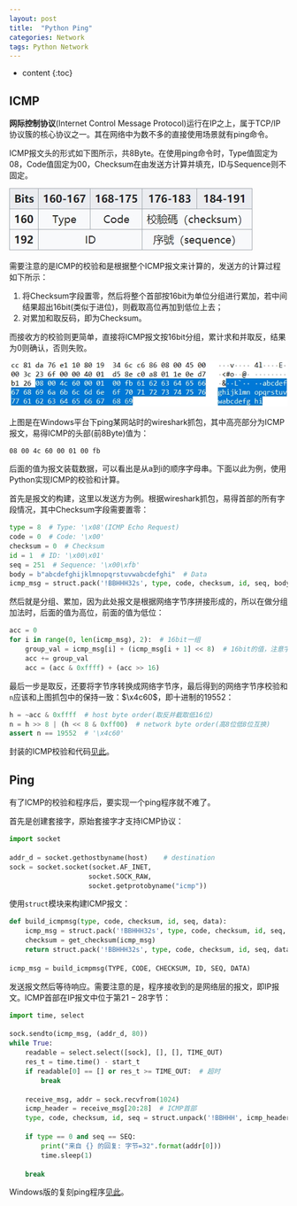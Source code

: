 ```yaml
---
layout: post
title:  "Python Ping"
categories: Network
tags: Python Network
---
```


* content
{:toc}

## ICMP

**网际控制协议**(Internet Control Message Protocol)运行在IP之上，属于TCP/IP协议簇的核心协议之一。其在网络中为数不多的直接使用场景就有ping命令。

ICMP报文头的形式如下图所示，共8Byte。在使用ping命令时，Type值固定为$08$，Code值固定为$00$，Checksum在由发送方计算并填充，ID与Sequence则不固定。

![](/img/2019-11-22_21-54-05.jpg)

需要注意的是ICMP的校验和是根据整个ICMP报文来计算的，发送方的计算过程如下所示：

1. 将Checksum字段置零，然后将整个首部按$16$bit为单位分组进行累加，若中间结果超出$16$bit(类似于进位)，则截取高位再加到低位上去；
2. 对累加和取反码，即为Checksum。

而接收方的校验则更简单，直接将ICMP报文按$16$bit分组，累计求和并取反，结果为$0$则确认，否则失败。

![](/img/2019-11-22_22-28-33.jpg)

上图是在Windows平台下ping某网站时的wireshark抓包，其中高亮部分为ICMP报文，易得ICMP的头部(前$8$Byte)值为：

```
08 00 4c 60 00 01 00 fb
```

后面的值为报文装载数据，可以看出是从a到i的顺序字母串。下面以此为例，使用Python实现ICMP的校验和计算。

首先是报文的构建，这里以发送方为例。根据wireshark抓包，易得首部的所有字段情况，其中Checksum字段需要置零：

```python
type = 8  # Type: '\x08'(ICMP Echo Request)
code = 0  # Code: '\x00'
checksum = 0  # Checksum
id = 1  # ID: '\x00\x01'
seq = 251  # Sequence: '\x00\xfb'
body = b"abcdefghijklmnopqrstuvwabcdefghi"  # Data
icmp_msg = struct.pack('!BBHHH32s', type, code, checksum, id, seq, body)
```

然后就是分组、累加，因为此处报文是根据网络字节序拼接形成的，所以在做分组加法时，后面的值为高位，前面的值为低位：

```python
acc = 0
for i in range(0, len(icmp_msg), 2):  # 16bit一组
    group_val = icmp_msg[i] + (icmp_msg[i + 1] << 8)  # 16bit的值，注意字节顺序
    acc += group_val
    acc = (acc & 0xffff) + (acc >> 16)
```

最后一步是取反，还要将字节序转换成网络字节序，最后得到的网络字节序校验和```n```应该和上图抓包中的保持一致：$\x4c60$，即十进制的$19552$：

```python
h = ~acc & 0xffff  # host byte order(取反并截取低16位)
n = h >> 8 | (h << 8 & 0xff00)  # network byte order(高8位低8位互换)
assert n == 19552  # '\x4c60'
```

封装的ICMP校验和代码[见此](https://github.com/Daya-Jin/As_a_Programmer/blob/master/Python/ICMP_checksum.py)。

## Ping

有了ICMP的校验和程序后，要实现一个ping程序就不难了。

首先是创建套接字，原始套接字才支持ICMP协议：

```python
import socket

addr_d = socket.gethostbyname(host)    # destination
sock = socket.socket(socket.AF_INET,
                    socket.SOCK_RAW,
                    socket.getprotobyname("icmp"))
```

使用```struct```模块来构建ICMP报文：

```python
def build_icmpmsg(type, code, checksum, id, seq, data):
    icmp_msg = struct.pack('!BBHHH32s', type, code, checksum, id, seq, data)
    checksum = get_checksum(icmp_msg)
    return struct.pack('!BBHHH32s', type, code, checksum, id, seq, data)

icmp_msg = build_icmpmsg(TYPE, CODE, CHECKSUM, ID, SEQ, DATA)
```

发送报文然后等待响应。需要注意的是，程序接收到的是网络层的报文，即IP报文。ICMP首部在IP报文中位于第$21-28$字节：

```python
import time, select

sock.sendto(icmp_msg, (addr_d, 80))
while True:
    readable = select.select([sock], [], [], TIME_OUT)
    res_t = time.time() - start_t
    if readable[0] == [] or res_t >= TIME_OUT:  # 超时
        break

    receive_msg, addr = sock.recvfrom(1024)
    icmp_header = receive_msg[20:28]  # ICMP首部
    type, code, checksum, id, seq = struct.unpack('!BBHHH', icmp_header)

    if type == 0 and seq == SEQ:
        print("来自 {} 的回复: 字节=32".format(addr[0]))
        time.sleep(1)

    break
```

Windows版的复刻ping程序[见此](https://github.com/Daya-Jin/As_a_Programmer/blob/master/Python/ping.py)。
